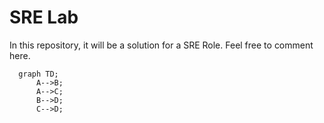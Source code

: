 # SRE Lab
In this repository, it will be a solution for a SRE Role. Feel free to comment here.

```mermaid
  graph TD;
      A-->B;
      A-->C;
      B-->D;
      C-->D;
```